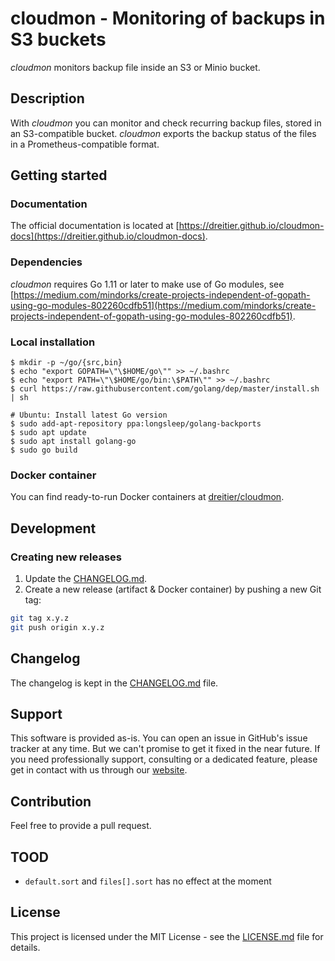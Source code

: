 # cloudmon - Monitoring of backups in S3 buckets
*cloudmon* monitors backup file inside an S3 or Minio bucket.

## Description

With *cloudmon* you can monitor and check recurring backup files, stored in an S3-compatible bucket. *cloudmon* exports the backup status of the files in a Prometheus-compatible format.

## Getting started
### Documentation
The official documentation is located at [https://dreitier.github.io/cloudmon-docs](https://dreitier.github.io/cloudmon-docs).

### Dependencies
*cloudmon* requires Go 1.11 or later to make use of Go modules, see [https://medium.com/mindorks/create-projects-independent-of-gopath-using-go-modules-802260cdfb51](https://medium.com/mindorks/create-projects-independent-of-gopath-using-go-modules-802260cdfb51).

### Local installation

	$ mkdir -p ~/go/{src,bin}
	$ echo "export GOPATH=\"\$HOME/go\"" >> ~/.bashrc
	$ echo "export PATH=\"\$HOME/go/bin:\$PATH\"" >> ~/.bashrc
	$ curl https://raw.githubusercontent.com/golang/dep/master/install.sh | sh
	
	# Ubuntu: Install latest Go version
	$ sudo add-apt-repository ppa:longsleep/golang-backports
	$ sudo apt update
	$ sudo apt install golang-go
	$ sudo go build

### Docker container
You can find ready-to-run Docker containers at [dreitier/cloudmon](https://hub.docker.com/repository/docker/dreitier/cloudmon).

## Development
### Creating new releases

1. Update the [CHANGELOG.md](changelog).
2. Create a new release (artifact & Docker container) by pushing a new Git tag:

```bash
git tag x.y.z
git push origin x.y.z
```

## Changelog
The changelog is kept in the [CHANGELOG.md](CHANGELOG.md) file.

## Support
This software is provided as-is. You can open an issue in GitHub's issue tracker at any time. But we can't promise to get it fixed in the near future.
If you need professionally support, consulting or a dedicated feature, please get in contact with us through our [website](https://dreitier.com).

## Contribution
Feel free to provide a pull request.

## TOOD

- `default.sort` and `files[].sort` has no effect at the moment

## License
This project is licensed under the MIT License - see the [LICENSE.md](LICENSE.md) file for details.
